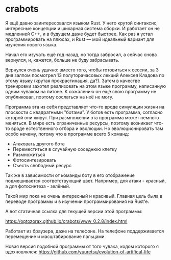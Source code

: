 # crabots

Я ещё давно заинтересовался языком Rust. У него крутой синтаксис, интересные концепции и шикарная система сборки. И работает он не медленней C++, и в будущем даже будет быстрее. Как раз я устал программировать на плюсах, и Rust — мой идеальный вариант для изучения нового языка.

Начал его изучать ещё год назад, но тогда забросил, а сейчас снова вернулся, и, кажется, больше не буду забрасывать.

Вернулся очень удачно: вместо того, чтобы готовиться к сессии, за 3 дня залпом посмотрел 13 полуторачасовых лекций Алексея Кладова по этому языку (крутая прокрастинация, да?). Затем в качестве тренировки захотел реализовать на этом языке программу, написанную одним чуваком на питоне. К сожалению он ещё свою программу не опубликовал, поэтому сослаться на неё не могу.

Программа эта из себя представляет что-то вроде симуляции жизни на плоскости с квадратными "ботами". У ботов есть программа, согласно которой они живут. При размножении эта программа может немного меняться. В мире есть ограниченные ресурсы, поэтому возникает что-то вроде естественного отбора и эволюции. Но эволюционировать там особо нечему, потому что в программе всего 5 команд:

* Атаковать другого бота
* Переместиться в случайную соседнюю клетку
* Размножиться
* Фотосинтезировать
* Съесть свободный ресурс

Так же в зависимости от команды боту в его отображение подмешивается соответствующий цвет. Например, для атаки - красный, а для фотосинтеза - зелёный.

Такой мир пока не очень интересный и красивый. Главная цель была в переводе программы и в изучении программирования на Rust'е.

А вот статичная ссылка для текущей версии этой программы:

https://optozorax.github.io/crabots/www_0.2.8/index.html

Работает из браузера, даже на телефоне. На телефоне поддерживается перемещение и масштабирование пальцами. 

Новая версия подобной программы от того чувака, кодом которого я вдохновлялся: https://github.com/yuuretsu/evolution-of-artifical-life
